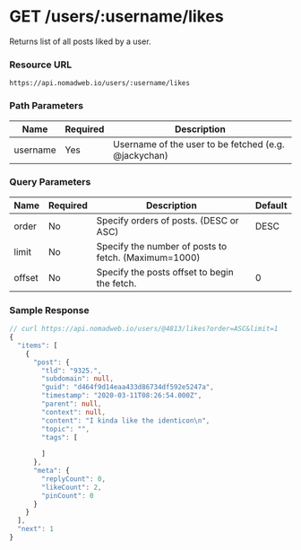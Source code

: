 # GET /users/:username/likes

Returns list of all posts liked by a user.

### Resource URL
`https://api.nomadweb.io/users/:username/likes`

### Path Parameters
| Name | Required | Description |
|--|--|--|
| username | Yes | Username of the user to be fetched (e.g. @jackychan) |

### Query Parameters
| Name | Required | Description | Default |
|--|--|--|--|
| order | No | Specify orders of posts. (DESC or ASC) | DESC  |
| limit | No | Specify the number of posts to fetch. (Maximum=1000) |  |
| offset | No | Specify the posts offset to begin the fetch. | 0 |

### Sample Response

```typescript
// curl https://api.nomadweb.io/users/@4813/likes?order=ASC&limit=1
{
  "items": [
    {
      "post": {
        "tld": "9325.",
        "subdomain": null,
        "guid": "d464f9d14eaa433d86734df592e5247a",
        "timestamp": "2020-03-11T08:26:54.000Z",
        "parent": null,
        "context": null,
        "content": "I kinda like the identicon\n",
        "topic": "",
        "tags": [
          
        ]
      },
      "meta": {
        "replyCount": 0,
        "likeCount": 2,
        "pinCount": 0
      }
    }
  ],
  "next": 1
}
```
